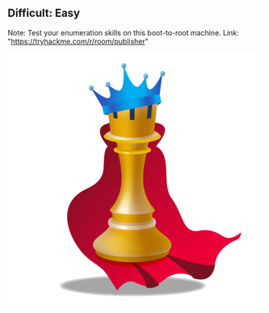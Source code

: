 Difficult: Easy
----------------------------------------------

Note: Test your enumeration skills on this boot-to-root machine.
Link: "https://tryhackme.com/r/room/publisher"

![alt text](image.png)